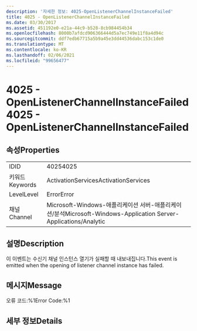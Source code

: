 ```yaml
---
description: '자세한 정보: 4025-OpenListenerChannelInstanceFailed'
title: 4025 - OpenListenerChannelInstanceFailed
ms.date: 03/30/2017
ms.assetid: 451192e0-e21a-44c9-b528-8cb984454b34
ms.openlocfilehash: 8000b7afdcd906366444d5a7ec749e11f8a4d94c
ms.sourcegitcommit: ddf7edb67715a5b9a45e3dd44536dabc153c1de0
ms.translationtype: MT
ms.contentlocale: ko-KR
ms.lasthandoff: 02/06/2021
ms.locfileid: "99656477"
---
```

# <a name="4025---openlistenerchannelinstancefailed"></a><span data-ttu-id="b541f-103">4025 - OpenListenerChannelInstanceFailed</span><span class="sxs-lookup"><span data-stu-id="b541f-103">4025 - OpenListenerChannelInstanceFailed</span></span>

## <a name="properties"></a><span data-ttu-id="b541f-104">속성</span><span class="sxs-lookup"><span data-stu-id="b541f-104">Properties</span></span>  
  
|||  
|-|-|  
|<span data-ttu-id="b541f-105">ID</span><span class="sxs-lookup"><span data-stu-id="b541f-105">ID</span></span>|<span data-ttu-id="b541f-106">4025</span><span class="sxs-lookup"><span data-stu-id="b541f-106">4025</span></span>|  
|<span data-ttu-id="b541f-107">키워드</span><span class="sxs-lookup"><span data-stu-id="b541f-107">Keywords</span></span>|<span data-ttu-id="b541f-108">ActivationServices</span><span class="sxs-lookup"><span data-stu-id="b541f-108">ActivationServices</span></span>|  
|<span data-ttu-id="b541f-109">Level</span><span class="sxs-lookup"><span data-stu-id="b541f-109">Level</span></span>|<span data-ttu-id="b541f-110">Error</span><span class="sxs-lookup"><span data-stu-id="b541f-110">Error</span></span>|  
|<span data-ttu-id="b541f-111">채널</span><span class="sxs-lookup"><span data-stu-id="b541f-111">Channel</span></span>|<span data-ttu-id="b541f-112">Microsoft-Windows-애플리케이션 서버-애플리케이션/분석</span><span class="sxs-lookup"><span data-stu-id="b541f-112">Microsoft-Windows-Application Server-Applications/Analytic</span></span>|  
  
## <a name="description"></a><span data-ttu-id="b541f-113">설명</span><span class="sxs-lookup"><span data-stu-id="b541f-113">Description</span></span>  

 <span data-ttu-id="b541f-114">이 이벤트는 수신기 채널 인스턴스 열기가 실패할 때 내보내집니다.</span><span class="sxs-lookup"><span data-stu-id="b541f-114">This event is emitted when the opening of listener channel instance has failed.</span></span>  
  
## <a name="message"></a><span data-ttu-id="b541f-115">메시지</span><span class="sxs-lookup"><span data-stu-id="b541f-115">Message</span></span>  

 <span data-ttu-id="b541f-116">오류 코드:%1</span><span class="sxs-lookup"><span data-stu-id="b541f-116">Error Code:%1</span></span>  
  
## <a name="details"></a><span data-ttu-id="b541f-117">세부 정보</span><span class="sxs-lookup"><span data-stu-id="b541f-117">Details</span></span>
